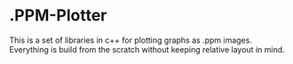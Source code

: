 # .PPM-Plotter
This is a set of libraries in c++ for plotting graphs as .ppm images. Everything is build from the scratch without keeping relative layout in mind.  
